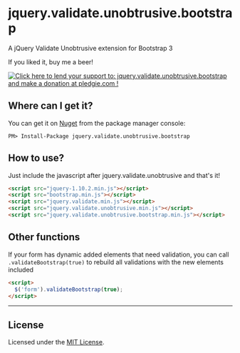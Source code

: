 jquery.validate.unobtrusive.bootstrap
=====================================

A jQuery Validate Unobtrusive extension for Bootstrap 3

If you liked it, buy me a beer!

<a href='https://pledgie.com/campaigns/25585'><img alt='Click here to lend your support to: jquery.validate.unobtrusive.bootstrap and make a donation at pledgie.com !' src='https://pledgie.com/campaigns/25585.png?skin_name=chrome' border='0' ></a>

## Where can I get it?

You can get it on [Nuget](http://nuget.org) from the package manager console:
```
PM> Install-Package jquery.validate.unobtrusive.bootstrap
```

## How to use?

Just include the javascript after jquery.validate.unobtrusive and that's it!

```html
<script src="jquery-1.10.2.min.js"></script>
<script src="bootstrap.min.js"></script>
<script src="jquery.validate.min.js"></script>
<script src="jquery.validate.unobtrusive.min.js"></script>
<script src="jquery.validate.unobtrusive.bootstrap.min.js"></script>
```

## Other functions

If your form has dynamic added elements that need validation, you can call `.validateBootstrap(true)` to rebuild all validations with the new elements included
```html
<script>
  $('form').validateBootstrap(true);
</script>
```

<hr />

## License

Licensed under the [MIT License](http://www.opensource.org/licenses/mit-license.php).
